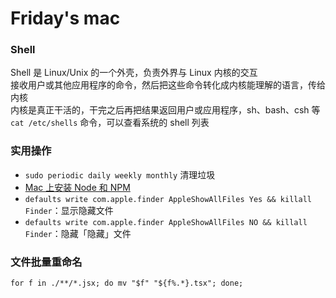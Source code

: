 # Friday's mac

### Shell

Shell 是 Linux/Unix 的一个外壳，负责外界与 Linux 内核的交互  
接收用户或其他应用程序的命令，然后把这些命令转化成内核能理解的语言，传给内核  
内核是真正干活的，干完之后再把结果返回用户或应用程序，sh、bash、csh 等  
`cat /etc/shells` 命令，可以查看系统的 shell 列表

### 实用操作

- `sudo periodic daily weekly monthly` 清理垃圾
- [Mac 上安装 Node 和 NPM](http://www.jianshu.com/p/20ea93641bda)
- `defaults write com.apple.finder AppleShowAllFiles Yes && killall Finder`：显示隐藏文件
- `defaults write com.apple.finder AppleShowAllFiles NO && killall Finder`：隐藏「隐藏」文件

### 文件批量重命名

`for f in ./**/*.jsx; do mv "$f" "${f%.*}.tsx"; done;`
